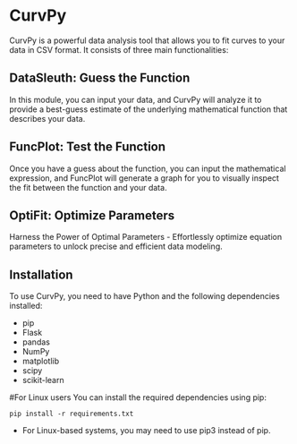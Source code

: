 # CurvPy

CurvPy is a powerful data analysis tool that allows you to fit curves to your data in CSV format. It consists of three main functionalities:

## DataSleuth: Guess the Function

In this module, you can input your data, and CurvPy will analyze it to provide a best-guess estimate of the underlying mathematical function that describes your data.

## FuncPlot: Test the Function

Once you have a guess about the function, you can input the mathematical expression, and FuncPlot will generate a graph for you to visually inspect the fit between the function and your data.

## OptiFit: Optimize Parameters

Harness the Power of Optimal Parameters - Effortlessly optimize equation parameters to unlock precise and efficient data modeling.

## Installation

To use CurvPy, you need to have Python and the following dependencies installed:
- pip
- Flask
- pandas
- NumPy
- matplotlib
- scipy
- scikit-learn

#For Linux users
You can install the required dependencies using pip:

```shell
pip install -r requirements.txt
```

- For Linux-based systems, you may need to use pip3 instead of pip.



